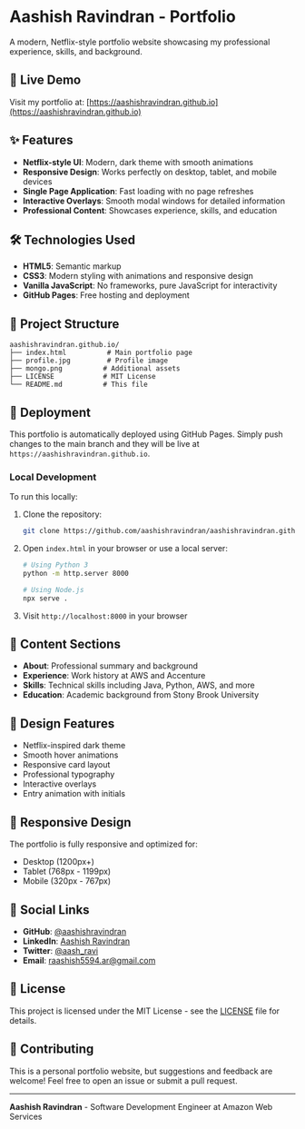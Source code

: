 # Aashish Ravindran - Portfolio

A modern, Netflix-style portfolio website showcasing my professional experience, skills, and background.

## 🚀 Live Demo

Visit my portfolio at: [https://aashishravindran.github.io](https://aashishravindran.github.io)

## ✨ Features

- **Netflix-style UI**: Modern, dark theme with smooth animations
- **Responsive Design**: Works perfectly on desktop, tablet, and mobile devices
- **Single Page Application**: Fast loading with no page refreshes
- **Interactive Overlays**: Smooth modal windows for detailed information
- **Professional Content**: Showcases experience, skills, and education

## 🛠️ Technologies Used

- **HTML5**: Semantic markup
- **CSS3**: Modern styling with animations and responsive design
- **Vanilla JavaScript**: No frameworks, pure JavaScript for interactivity
- **GitHub Pages**: Free hosting and deployment

## 📁 Project Structure

```
aashishravindran.github.io/
├── index.html          # Main portfolio page
├── profile.jpg         # Profile image
├── mongo.png          # Additional assets
├── LICENSE            # MIT License
└── README.md          # This file
```

## 🚀 Deployment

This portfolio is automatically deployed using GitHub Pages. Simply push changes to the main branch and they will be live at `https://aashishravindran.github.io`.

### Local Development

To run this locally:

1. Clone the repository:
   ```bash
   git clone https://github.com/aashishravindran/aashishravindran.github.io.git
   ```

2. Open `index.html` in your browser or use a local server:
   ```bash
   # Using Python 3
   python -m http.server 8000
   
   # Using Node.js
   npx serve .
   ```

3. Visit `http://localhost:8000` in your browser

## 📝 Content Sections

- **About**: Professional summary and background
- **Experience**: Work history at AWS and Accenture
- **Skills**: Technical skills including Java, Python, AWS, and more
- **Education**: Academic background from Stony Brook University

## 🎨 Design Features

- Netflix-inspired dark theme
- Smooth hover animations
- Responsive card layout
- Professional typography
- Interactive overlays
- Entry animation with initials

## 📱 Responsive Design

The portfolio is fully responsive and optimized for:
- Desktop (1200px+)
- Tablet (768px - 1199px)
- Mobile (320px - 767px)

## 🔗 Social Links

- **GitHub**: [@aashishravindran](https://github.com/aashishravindran)
- **LinkedIn**: [Aashish Ravindran](https://www.linkedin.com/in/aashish-ravindran-546b89aa/)
- **Twitter**: [@aash_ravi](https://twitter.com/aash_ravi)
- **Email**: raashish5594.ar@gmail.com

## 📄 License

This project is licensed under the MIT License - see the [LICENSE](LICENSE) file for details.

## 🤝 Contributing

This is a personal portfolio website, but suggestions and feedback are welcome! Feel free to open an issue or submit a pull request.

---

**Aashish Ravindran** - Software Development Engineer at Amazon Web Services 